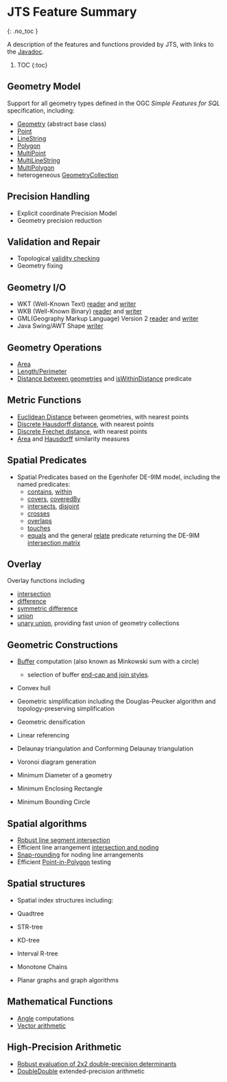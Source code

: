 # JTS Feature Summary
{: .no_toc }

A description of the features and functions provided by
JTS, with links to the
[Javadoc](https://locationtech.github.io/jts/javadoc/index.html).

1. TOC
{:toc}


## Geometry Model

Support for all geometry types defined in the OGC *Simple Features for SQL* specification,
including:

* [Geometry](https://locationtech.github.io/jts/javadoc/org/locationtech/jts/geom/Geometry.html) (abstract base class)
* [Point](https://locationtech.github.io/jts/javadoc/org/locationtech/jts/geom/Point.html)
* [LineString](https://locationtech.github.io/jts/javadoc/org/locationtech/jts/geom/LineString.html)
* [Polygon](https://locationtech.github.io/jts/javadoc/org/locationtech/jts/geom/Polygon.html)
* [MultiPoint](https://locationtech.github.io/jts/javadoc/org/locationtech/jts/geom/MultiPoint.html)
* [MultiLineString](https://locationtech.github.io/jts/javadoc/org/locationtech/jts/geom/MultiLineString.html)
* [MultiPolygon](https://locationtech.github.io/jts/javadoc/org/locationtech/jts/geom/MultiPolygon.html)
* heterogeneous [GeometryCollection](https://locationtech.github.io/jts/javadoc/org/locationtech/jts/geom/GeometryCollection.html)

## Precision Handling

* Explicit coordinate
[](https://locationtech.github.io/jts/javadoc/org/locationtech/jts/geom/PrecisionModel.html)Precision Model
* Geometry precision reduction

## Validation and Repair

* Topological [validity checking](https://locationtech.github.io/jts/javadoc/org/locationtech/jts/geom/Geometry.html#isValid())
* Geometry fixing

## Geometry I/O

* WKT (Well-Known Text)
  [reader](https://locationtech.github.io/jts/javadoc/org/locationtech/jts/io/WKTReader.html)
  and [writer](https://locationtech.github.io/jts/javadoc/org/locationtech/jts/io/WKTWriter.html)
* WKB (Well-Known Binary)
  [reader](https://locationtech.github.io/jts/javadoc/org/locationtech/jts/io/WKBReader.html)
  and [writer](https://locationtech.github.io/jts/javadoc/org/locationtech/jts/io/WKBWriter.html)
* GML(Geography Markup Language) Version 2
  [reader](https://locationtech.github.io/jts/javadoc/org/locationtech/jts/io/gml2/GMLReader.html)
  and [writer](https://locationtech.github.io/jts/javadoc/org/locationtech/jts/io/gml2/GMLWriter.html)
* Java Swing/AWT Shape [writer](https://locationtech.github.io/jts/javadoc/org/locationtech/jts/awt/package-summary.html)

## Geometry Operations

* [Area](https://locationtech.github.io/jts/javadoc/org/locationtech/jts/geom/Geometry.html#getArea())
* [Length/Perimeter](https://locationtech.github.io/jts/javadoc/org/locationtech/jts/geom/Geometry.html#getLength())
* [Distance between geometries](https://locationtech.github.io/jts/javadoc/org/locationtech/jts/geom/Geometry.html#distance(org.locationtech.jts.geom.Geometry))
and
[isWithinDistance](https://locationtech.github.io/jts/javadoc/org/locationtech/jts/geom/Geometry.html#isWithinDistance(org.locationtech.jts.geom.Geometry,%20double))
 predicate
 
 ## Metric Functions

* [Euclidean Distance](https://locationtech.github.io/jts/javadoc/org/locationtech/jts/operation/distance/DistanceOp.html) between geometries, with nearest points
* [Discrete Hausdorff distance](https://locationtech.github.io/jts/javadoc/org/locationtech/jts/algorithm/distance/DiscreteHausdorffDistance.html), with nearest points
* [Discrete Frechet distance](https://locationtech.github.io/jts/javadoc/org/locationtech/jts/algorithm/distance/DiscreteFrechetDistance.html), with nearest points
* [Area](https://locationtech.github.io/jts/javadoc/org/locationtech/jts/algorithm/match/AreaSimilarityMeasure.html) and
[Hausdorff](https://locationtech.github.io/jts/javadoc/org/locationtech/jts/algorithm/match/HausdorffSimilarityMeasure.html)
similarity measures

## Spatial Predicates

* Spatial Predicates based on the Egenhofer DE-9IM model, including the named predicates:
  * [contains](https://locationtech.github.io/jts/javadoc/org/locationtech/jts/geom/Geometry.html#contains(org.locationtech.jts.geom.Geometry)),
    [within](https://locationtech.github.io/jts/javadoc/org/locationtech/jts/geom/Geometry.html#within(org.locationtech.jts.geom.Geometry))
  * [covers](https://locationtech.github.io/jts/javadoc/org/locationtech/jts/geom/Geometry.html#covers(org.locationtech.jts.geom.Geometry)),
    [coveredBy](https://locationtech.github.io/jts/javadoc/org/locationtech/jts/geom/Geometry.html#coveredBy(org.locationtech.jts.geom.Geometry))
  * [intersects](https://locationtech.github.io/jts/javadoc/org/locationtech/jts/geom/Geometry.html#intersects(org.locationtech.jts.geom.Geometry)),
    [disjoint](https://locationtech.github.io/jts/javadoc/org/locationtech/jts/geom/Geometry.html#disjoint(org.locationtech.jts.geom.Geometry))
  * [crosses](https://locationtech.github.io/jts/javadoc/org/locationtech/jts/geom/Geometry.html#crosses(org.locationtech.jts.geom.Geometry))
  * [overlaps](https://locationtech.github.io/jts/javadoc/org/locationtech/jts/geom/Geometry.html#overlaps(org.locationtech.jts.geom.Geometry))
  * [touches](https://locationtech.github.io/jts/javadoc/org/locationtech/jts/geom/Geometry.html#touches(org.locationtech.jts.geom.Geometry))
  * [equals](https://locationtech.github.io/jts/javadoc/org/locationtech/jts/geom/Geometry.html#equals(org.locationtech.jts.geom.Geometry))
and the general
[relate](https://locationtech.github.io/jts/javadoc/org/locationtech/jts/geom/Geometry.html#relate(org.locationtech.jts.geom.Geometry))
 predicate returning the DE-9IM
[intersection matrix](https://locationtech.github.io/jts/javadoc/org/locationtech/jts/geom/IntersectionMatrix.html)

## Overlay

Overlay functions including

* [intersection](https://locationtech.github.io/jts/javadoc/org/locationtech/jts/geom/Geometry.html#intersection(org.locationtech.jts.geom.Geometry))
*  [difference](https://locationtech.github.io/jts/javadoc/org/locationtech/jts/geom/Geometry.html#difference(org.locationtech.jts.geom.Geometry))
* [symmetric difference](https://locationtech.github.io/jts/javadoc/org/locationtech/jts/geom/Geometry.html#symDifference(org.locationtech.jts.geom.Geometry))
* [union](https://locationtech.github.io/jts/javadoc/org/locationtech/jts/geom/Geometry.html#union(org.locationtech.jts.geom.Geometry))
* [unary union](https://locationtech.github.io/jts/javadoc/org/locationtech/jts/geom/Geometry.html#union()), providing fast union of geometry collections



## Geometric Constructions

* [Buffer](https://locationtech.github.io/jts/javadoc/org/locationtech/jts/geom/Geometry.html#buffer(double))
  computation (also known as Minkowski sum with a circle)
  * selection of buffer [end-cap and join styles](https://locationtech.github.io/jts/javadoc/org/locationtech/jts/geom/Geometry.html#buffer(double,%20int,%20int)).

* [](https://locationtech.github.io/jts/javadoc/org/locationtech/jts/geom/Geometry.html#convexHull())Convex hull
* [](https://locationtech.github.io/jts/javadoc/org/locationtech/jts/simplify/package-summary.html)Geometric simplification
including the
[](https://locationtech.github.io/jts/javadoc/org/locationtech/jts/simplify/DouglasPeuckerSimplifier.html)
Douglas-Peucker algorithm
and
[](https://locationtech.github.io/jts/javadoc/org/locationtech/jts/simplify/TopologyPreservingSimplifier.html)
topology-preserving simplification
* Geometric [](https://locationtech.github.io/jts/javadoc/org/locationtech/jts/densify/Densifier.html)densification
* [](https://locationtech.github.io/jts/javadoc/org/locationtech/jts/linearref/package-summary.html)Linear referencing
* [](https://locationtech.github.io/jts/javadoc/org/locationtech/jts/triangulate/DelaunayTriangulationBuilder.html)
Delaunay triangulation
and
[](https://locationtech.github.io/jts/javadoc/org/locationtech/jts/triangulate/ConformingDelaunayTriangulationBuilder.html)
Conforming Delaunay triangulation
* [](https://locationtech.github.io/jts/javadoc/org/locationtech/jts/triangulate/VoronoiDiagramBuilder.html)
Voronoi diagram generation
* [](https://locationtech.github.io/jts/javadoc/org/locationtech/jts/algorithm/MinimumDiameter.html)
Minimum Diameter
of a geometry
* [](https://locationtech.github.io/jts/javadoc/org/locationtech/jts/algorithm/MinimumDiameter.html#getMinimumRectangle())
Minimum Enclosing Rectangle
* [](https://locationtech.github.io/jts/javadoc/org/locationtech/jts/algorithm/MinimumBoundingCircle.html)
Minimum Bounding Circle


## Spatial algorithms

* [Robust line segment intersection](https://locationtech.github.io/jts/javadoc/org/locationtech/jts/algorithm/RobustLineIntersector.html)
* Efficient line arrangement
[intersection and noding](https://locationtech.github.io/jts/javadoc/org/locationtech/jts/noding/package-summary.html)
* [Snap-rounding](https://locationtech.github.io/jts/javadoc/org/locationtech/jts/noding/snapround/package-summary.html)
 for noding line arrangements
* Efficient [Point-in-Polygon](https://locationtech.github.io/jts/javadoc/org/locationtech/jts/algorithm/locate/package-summary.html) testing


## Spatial structures

* Spatial index structures including:

* [](https://locationtech.github.io/jts/javadoc/org/locationtech/jts/index/quadtree/Quadtree.html)Quadtree
* [](https://locationtech.github.io/jts/javadoc/org/locationtech/jts/index/strtree/STRtree.html)STR-tree
* [](https://locationtech.github.io/jts/javadoc/org/locationtech/jts/index/kdtree/KdTree.html)KD-tree
* [](https://locationtech.github.io/jts/javadoc/org/locationtech/jts/index/intervalrtree/package-summary.html)Interval R-tree
* [](https://locationtech.github.io/jts/javadoc/org/locationtech/jts/index/chain/package-summary.html)Monotone Chains

* [](https://locationtech.github.io/jts/javadoc/org/locationtech/jts/planargraph/PlanarGraph.html)Planar graphs
and [](https://locationtech.github.io/jts/javadoc/org/locationtech/jts/planargraph/algorithm/package-summary.html)graph algorithms



## Mathematical Functions

* [Angle](https://locationtech.github.io/jts/javadoc/org/locationtech/jts/algorithm/Angle.html) computations
* [Vector arithmetic](https://locationtech.github.io/jts/javadoc/org/locationtech/jts/algorithm/VectorMath.html)


## High-Precision Arithmetic

* [Robust evaluation of 2x2 double-precision determinants](https://locationtech.github.io/jts/javadoc/org/locationtech/jts/algorithm/RobustDeterminant.html)
* [DoubleDouble](https://locationtech.github.io/jts/javadoc/org/locationtech/jts/math/DD.html) extended-precision arithmetic
